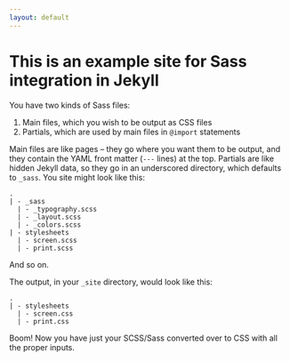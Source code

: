 ```yaml
---
layout: default
---
```


# This is an example site for Sass integration in Jekyll

You have two kinds of Sass files:

1. Main files, which you wish to be output as CSS files
2. Partials, which are used by main files in `@import` statements

Main files are like pages – they go where you want them to be output, and they contain the YAML front matter (`---` lines) at the top. Partials are like hidden Jekyll data, so they go in an underscored directory, which defaults to `_sass`. You site might look like this:

    .
    | - _sass
      | - _typography.scss
      | - _layout.scss
      | - _colors.scss
    | - stylesheets
      | - screen.scss
      | - print.scss

And so on.

The output, in your `_site` directory, would look like this:

    .
    | - stylesheets
      | - screen.css
      | - print.css

Boom! Now you have just your SCSS/Sass converted over to CSS with all the proper inputs.
